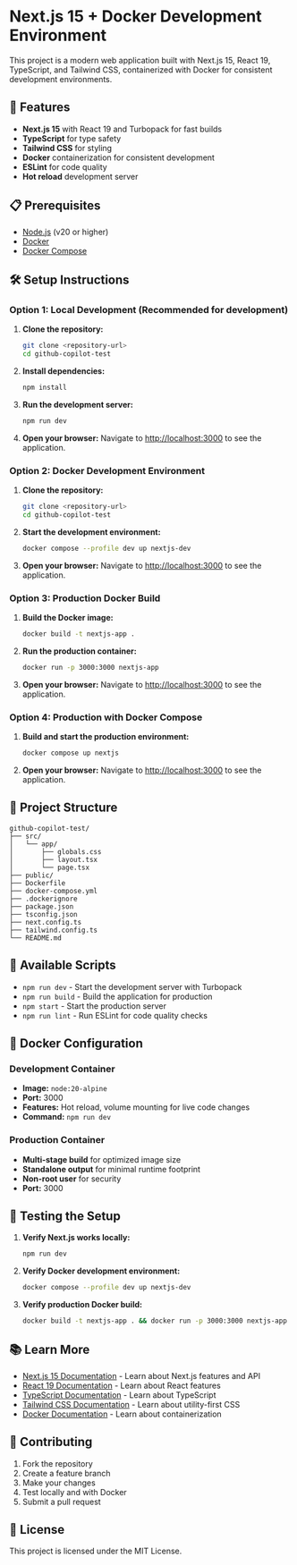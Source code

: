 # Next.js 15 + Docker Development Environment

This project is a modern web application built with Next.js 15, React 19, TypeScript, and Tailwind CSS, containerized with Docker for consistent development environments.

## 🚀 Features

- **Next.js 15** with React 19 and Turbopack for fast builds
- **TypeScript** for type safety
- **Tailwind CSS** for styling
- **Docker** containerization for consistent development
- **ESLint** for code quality
- **Hot reload** development server

## 📋 Prerequisites

- [Node.js](https://nodejs.org/) (v20 or higher)
- [Docker](https://www.docker.com/get-started)
- [Docker Compose](https://docs.docker.com/compose/install/)

## 🛠 Setup Instructions

### Option 1: Local Development (Recommended for development)

1. **Clone the repository:**
   ```bash
   git clone <repository-url>
   cd github-copilot-test
   ```

2. **Install dependencies:**
   ```bash
   npm install
   ```

3. **Run the development server:**
   ```bash
   npm run dev
   ```

4. **Open your browser:**
   Navigate to [http://localhost:3000](http://localhost:3000) to see the application.

### Option 2: Docker Development Environment

1. **Clone the repository:**
   ```bash
   git clone <repository-url>
   cd github-copilot-test
   ```

2. **Start the development environment:**
   ```bash
   docker compose --profile dev up nextjs-dev
   ```

3. **Open your browser:**
   Navigate to [http://localhost:3000](http://localhost:3000) to see the application.

### Option 3: Production Docker Build

1. **Build the Docker image:**
   ```bash
   docker build -t nextjs-app .
   ```

2. **Run the production container:**
   ```bash
   docker run -p 3000:3000 nextjs-app
   ```

3. **Open your browser:**
   Navigate to [http://localhost:3000](http://localhost:3000) to see the application.

### Option 4: Production with Docker Compose

1. **Build and start the production environment:**
   ```bash
   docker compose up nextjs
   ```

2. **Open your browser:**
   Navigate to [http://localhost:3000](http://localhost:3000) to see the application.

## 📁 Project Structure

```
github-copilot-test/
├── src/
│   └── app/
│       ├── globals.css
│       ├── layout.tsx
│       └── page.tsx
├── public/
├── Dockerfile
├── docker-compose.yml
├── .dockerignore
├── package.json
├── tsconfig.json
├── next.config.ts
├── tailwind.config.ts
└── README.md
```

## 🔧 Available Scripts

- `npm run dev` - Start the development server with Turbopack
- `npm run build` - Build the application for production
- `npm start` - Start the production server
- `npm run lint` - Run ESLint for code quality checks

## 🐳 Docker Configuration

### Development Container
- **Image:** `node:20-alpine`
- **Port:** 3000
- **Features:** Hot reload, volume mounting for live code changes
- **Command:** `npm run dev`

### Production Container
- **Multi-stage build** for optimized image size
- **Standalone output** for minimal runtime footprint
- **Non-root user** for security
- **Port:** 3000

## 🧪 Testing the Setup

1. **Verify Next.js works locally:**
   ```bash
   npm run dev
   ```

2. **Verify Docker development environment:**
   ```bash
   docker compose --profile dev up nextjs-dev
   ```

3. **Verify production Docker build:**
   ```bash
   docker build -t nextjs-app . && docker run -p 3000:3000 nextjs-app
   ```

## 📚 Learn More

- [Next.js 15 Documentation](https://nextjs.org/docs) - Learn about Next.js features and API
- [React 19 Documentation](https://react.dev/) - Learn about React features
- [TypeScript Documentation](https://www.typescriptlang.org/docs/) - Learn about TypeScript
- [Tailwind CSS Documentation](https://tailwindcss.com/docs) - Learn about utility-first CSS
- [Docker Documentation](https://docs.docker.com/) - Learn about containerization

## 🤝 Contributing

1. Fork the repository
2. Create a feature branch
3. Make your changes
4. Test locally and with Docker
5. Submit a pull request

## 📄 License

This project is licensed under the MIT License.
